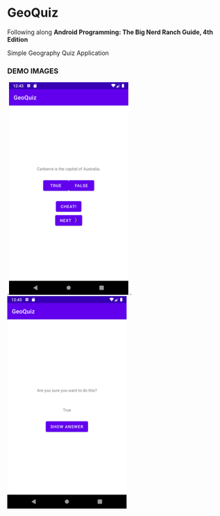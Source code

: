 # GeoQuiz
Following along **Android Programming: The Big Nerd Ranch Guide, 4th Edition** <br>

Simple Geography Quiz Application 

### DEMO IMAGES
.<img src="images/question_screenshot.png" width="275">
.<img src="images/cheat_screenshot.png" width="275">
